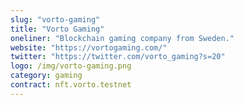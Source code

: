 ```yaml
---
slug: "vorto-gaming"
title: "Vorto Gaming"
oneliner: "Blockchain gaming company from Sweden."
website: "https://vortogaming.com/"
twitter: "https://twitter.com/vorto_gaming?s=20"
logo: /img/vorto-gaming.png
category: gaming
contract: nft.vorto.testnet
---
```

